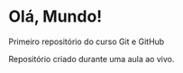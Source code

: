 # Olá, Mundo!
 Primeiro repositório do curso Git e GitHub

 Repositório criado durante uma aula ao vivo.
